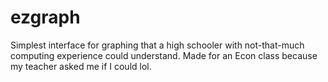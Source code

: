 # ezgraph
Simplest interface for graphing that a high schooler with not-that-much computing experience could understand. Made for an Econ class because my teacher asked me if I could lol.
